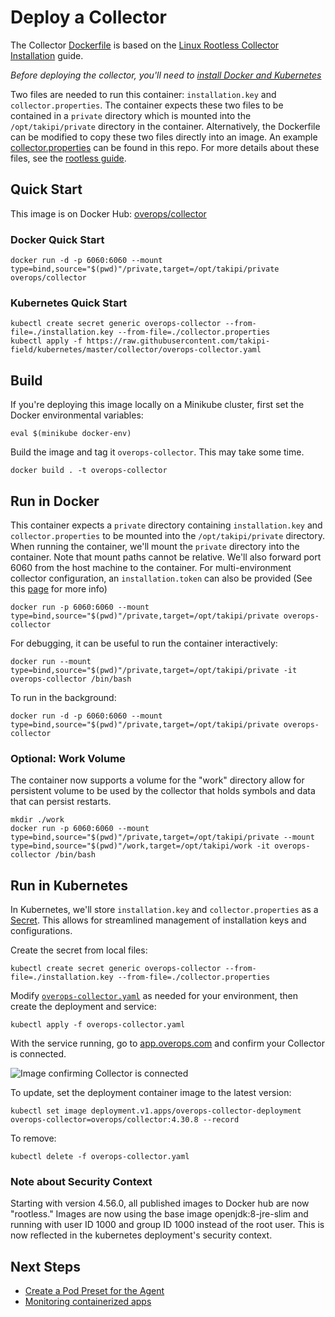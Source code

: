# Deploy a Collector

The Collector [Dockerfile](Dockerfile) is based on the [Linux Rootless Collector Installation](https://doc.overops.com/docs/linux-rootless-collector-install) guide.

_Before deploying the collector, you'll need to [install Docker and Kubernetes](../README.md)_

Two files are needed to run this container: `installation.key` and `collector.properties`. The container expects these two files to be contained in a `private` directory which is mounted into the `/opt/takipi/private` directory in the container. Alternatively, the Dockerfile can be modified to copy these two files directly into an image. An example [collector.properties](private/collector.properties.saas.example) can be found in this repo. For more details about these files, see the [rootless guide](https://doc.overops.com/docs/linux-rootless-collector-install).

## Quick Start

This image is on Docker Hub: [overops/collector](https://hub.docker.com/r/overops/collector)

### Docker Quick Start

```console
docker run -d -p 6060:6060 --mount type=bind,source="$(pwd)"/private,target=/opt/takipi/private overops/collector
```

### Kubernetes Quick Start

```console
kubectl create secret generic overops-collector --from-file=./installation.key --from-file=./collector.properties
kubectl apply -f https://raw.githubusercontent.com/takipi-field/kubernetes/master/collector/overops-collector.yaml
```

## Build

If you're deploying this image locally on a Minikube cluster, first set the Docker environmental variables:

```console
eval $(minikube docker-env)
```

Build the image and tag it `overops-collector`. This may take some time.

```console
docker build . -t overops-collector
```

## Run in Docker

This container expects a `private` directory containing `installation.key` and `collector.properties` to be mounted into the `/opt/takipi/private` directory. When running the container, we'll mount the `private` directory into the container. Note that mount paths cannot be relative. We'll also forward port 6060 from the host machine to the container. For multi-environment collector configuration, an `installation.token` can also be provided (See this [page](https://doc.overops.com/docs/multi-environment-collector) for more info)

```console
docker run -p 6060:6060 --mount type=bind,source="$(pwd)"/private,target=/opt/takipi/private overops-collector
```

For debugging, it can be useful to run the container interactively:

```console
docker run --mount type=bind,source="$(pwd)"/private,target=/opt/takipi/private -it overops-collector /bin/bash
```

To run in the background:

```console
docker run -d -p 6060:6060 --mount type=bind,source="$(pwd)"/private,target=/opt/takipi/private overops-collector
```

### Optional: Work Volume

The container now supports a volume for the "work" directory allow for persistent volume to be used by the collector that holds symbols and data that can persist restarts.

```console
mkdir ./work
docker run -p 6060:6060 --mount type=bind,source="$(pwd)"/private,target=/opt/takipi/private --mount type=bind,source="$(pwd)"/work,target=/opt/takipi/work -it overops-collector /bin/bash
```

## Run in Kubernetes

In Kubernetes, we'll store `installation.key` and `collector.properties` as a [Secret](https://kubernetes.io/docs/concepts/configuration/secret/). This allows for streamlined management of installation keys and configurations.

Create the secret from local files:

```console
kubectl create secret generic overops-collector --from-file=./installation.key --from-file=./collector.properties
```

Modify [`overops-collector.yaml`](overops-collector.yaml) as needed for your environment, then create the deployment and service:

```console
kubectl apply -f overops-collector.yaml
```

With the service running, go to [app.overops.com](https://app.overops.com/) and confirm your Collector is connected.

![Image confirming Collector is connected](collector-connected.png)

To update, set the deployment container image to the latest version:

```console
kubectl set image deployment.v1.apps/overops-collector-deployment overops-collector=overops/collector:4.30.8 --record
```

To remove:

```console
kubectl delete -f overops-collector.yaml
```

### Note about Security Context

Starting with version 4.56.0, all published images to Docker hub are now "rootless." Images are now using the base image openjdk:8-jre-slim and running with user ID 1000 and group ID 1000 instead of the root user. This is now reflected in the kubernetes deployment's security context.

## Next Steps

- [Create a Pod Preset for the Agent](../agent)
- [Monitoring containerized apps](../demos)
